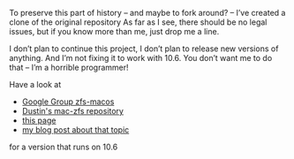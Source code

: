 To preserve this part of history – and maybe to fork 
around? – I’ve created a clone of the original repository 
As far as I see, there should be no legal issues, but if 
you know more than me, just drop me a line.

I don’t plan to continue this project, I don’t plan to 
release new versions of anything. And I’m not fixing it 
to work with 10.6. You don’t want me to do that – I’m a 
horrible programmer! 

Have a look at 
* [Google Group zfs-macos](http://groups.google.com/group/zfs-macos)
* [Dustin's mac-zfs repository](https://github.com/dustin/mac-zfs/)
* [this page](https://github.com/shl/zfs-for-osx/)
* [my blog post about that topic](http://blog.ociru.net/zfs-for-macos)

for a version that runs on 10.6
